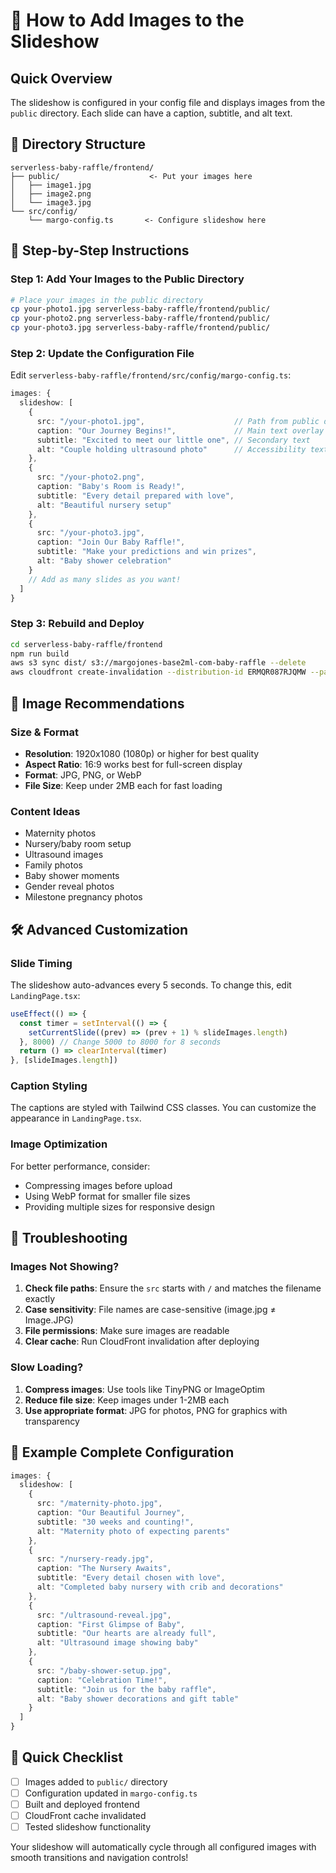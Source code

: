 # 📸 How to Add Images to the Slideshow

## Quick Overview
The slideshow is configured in your config file and displays images from the `public` directory. Each slide can have a caption, subtitle, and alt text.

## 📁 Directory Structure
```
serverless-baby-raffle/frontend/
├── public/                    <- Put your images here
│   ├── image1.jpg
│   ├── image2.png
│   └── image3.jpg
└── src/config/
    └── margo-config.ts       <- Configure slideshow here
```

## 🚀 Step-by-Step Instructions

### Step 1: Add Your Images to the Public Directory
```bash
# Place your images in the public directory
cp your-photo1.jpg serverless-baby-raffle/frontend/public/
cp your-photo2.png serverless-baby-raffle/frontend/public/
cp your-photo3.jpg serverless-baby-raffle/frontend/public/
```

### Step 2: Update the Configuration File
Edit `serverless-baby-raffle/frontend/src/config/margo-config.ts`:

```typescript
images: {
  slideshow: [
    {
      src: "/your-photo1.jpg",                    // Path from public directory
      caption: "Our Journey Begins!",             // Main text overlay
      subtitle: "Excited to meet our little one", // Secondary text
      alt: "Couple holding ultrasound photo"      // Accessibility text
    },
    {
      src: "/your-photo2.png",
      caption: "Baby's Room is Ready!",
      subtitle: "Every detail prepared with love",
      alt: "Beautiful nursery setup"
    },
    {
      src: "/your-photo3.jpg",
      caption: "Join Our Baby Raffle!",
      subtitle: "Make your predictions and win prizes",
      alt: "Baby shower celebration"
    }
    // Add as many slides as you want!
  ]
}
```

### Step 3: Rebuild and Deploy
```bash
cd serverless-baby-raffle/frontend
npm run build
aws s3 sync dist/ s3://margojones-base2ml-com-baby-raffle --delete
aws cloudfront create-invalidation --distribution-id ERMQR087RJQMW --paths "/*"
```

## 🎨 Image Recommendations

### Size & Format
- **Resolution**: 1920x1080 (1080p) or higher for best quality
- **Aspect Ratio**: 16:9 works best for full-screen display
- **Format**: JPG, PNG, or WebP
- **File Size**: Keep under 2MB each for fast loading

### Content Ideas
- Maternity photos
- Nursery/baby room setup
- Ultrasound images
- Family photos
- Baby shower moments
- Gender reveal photos
- Milestone pregnancy photos

## 🛠 Advanced Customization

### Slide Timing
The slideshow auto-advances every 5 seconds. To change this, edit `LandingPage.tsx`:
```typescript
useEffect(() => {
  const timer = setInterval(() => {
    setCurrentSlide((prev) => (prev + 1) % slideImages.length)
  }, 8000) // Change 5000 to 8000 for 8 seconds
  return () => clearInterval(timer)
}, [slideImages.length])
```

### Caption Styling
The captions are styled with Tailwind CSS classes. You can customize the appearance in `LandingPage.tsx`.

### Image Optimization
For better performance, consider:
- Compressing images before upload
- Using WebP format for smaller file sizes
- Providing multiple sizes for responsive design

## 🔧 Troubleshooting

### Images Not Showing?
1. **Check file paths**: Ensure the `src` starts with `/` and matches the filename exactly
2. **Case sensitivity**: File names are case-sensitive (image.jpg ≠ Image.JPG)
3. **File permissions**: Make sure images are readable
4. **Clear cache**: Run CloudFront invalidation after deploying

### Slow Loading?
1. **Compress images**: Use tools like TinyPNG or ImageOptim
2. **Reduce file size**: Keep images under 1-2MB each
3. **Use appropriate format**: JPG for photos, PNG for graphics with transparency

## 📝 Example Complete Configuration

```typescript
images: {
  slideshow: [
    {
      src: "/maternity-photo.jpg",
      caption: "Our Beautiful Journey",
      subtitle: "30 weeks and counting!",
      alt: "Maternity photo of expecting parents"
    },
    {
      src: "/nursery-ready.jpg", 
      caption: "The Nursery Awaits",
      subtitle: "Every detail chosen with love",
      alt: "Completed baby nursery with crib and decorations"
    },
    {
      src: "/ultrasound-reveal.jpg",
      caption: "First Glimpse of Baby",
      subtitle: "Our hearts are already full",
      alt: "Ultrasound image showing baby"
    },
    {
      src: "/baby-shower-setup.jpg",
      caption: "Celebration Time!",
      subtitle: "Join us for the baby raffle",
      alt: "Baby shower decorations and gift table"
    }
  ]
}
```

## 🎯 Quick Checklist
- [ ] Images added to `public/` directory
- [ ] Configuration updated in `margo-config.ts`
- [ ] Built and deployed frontend
- [ ] CloudFront cache invalidated
- [ ] Tested slideshow functionality

Your slideshow will automatically cycle through all configured images with smooth transitions and navigation controls!
